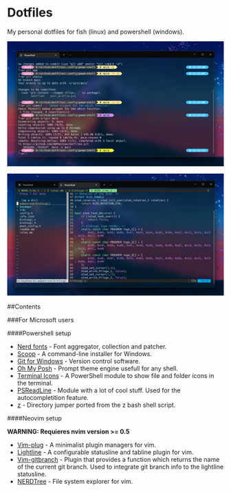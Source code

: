 # Dotfiles
My personal dotfiles for fish (linux) and powershell (windows).

![powershell screenshot](./images/ss-1.png)

![nvim screenshot](./images/ss-2.png)

##Contents

###For Microsoft users

####Powershell setup

- [Nerd fonts](https://github.com/ryanoasis/nerd-fonts) - Font aggregator, collection and patcher.
- [Scoop](https://scoop.sh/) - A command-line installer for Windows.
- [Git for Windows](https://gitforwindows.org/) - Version control software. 
- [Oh My Posh](https://ohmyposh.dev/) - Prompt theme engine usefull for any shell.
- [Terminal Icons](https://github.com/devblackops/Terminal-Icons) - A PowerShell module to show file and folder icons in the terminal.
- [PSReadLine](https://docs.microsoft.com/en-us/powershell/module/psreadline/) - Module with a lot of cool stuff. Used for the autocompletition feature.
- [z](https://www.powershellgallery.com/packages/z) - Directory jumper ported from the z bash shell script.

####Neovim setup

**WARNING: Requieres nvim version >= 0.5**

- [Vim-plug](https://github.com/junegunn/vim-plug) - A minimalist plugin managers for vim.
- [Lightline](https://github.com/itchyny/lightline.vim) - A configurable statusline and tabline plugin for vim.
- [Vim-gitbranch](https://github.com/itchyny/vim-gitbranch) - Plugin that provides a function which returns the name of the current git branch. Used to integrate git branch info to the lightline statusline.
- [NERDTree](https://github.com/preservim/nerdtree) - File system explorer for vim.

